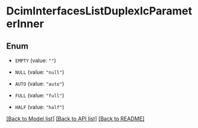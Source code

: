 # DcimInterfacesListDuplexIcParameterInner

## Enum


* `EMPTY` (value: `""`)

* `NULL` (value: `"null"`)

* `AUTO` (value: `"auto"`)

* `FULL` (value: `"full"`)

* `HALF` (value: `"half"`)


[[Back to Model list]](../README.md#documentation-for-models) [[Back to API list]](../README.md#documentation-for-api-endpoints) [[Back to README]](../README.md)


